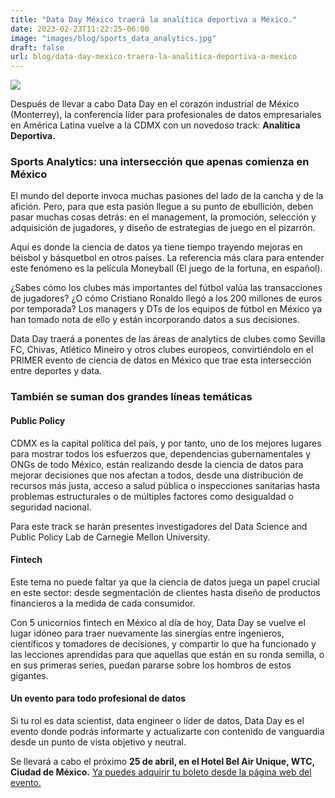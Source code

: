 ```yaml
---
title: "Data Day México traerá la analítica deportiva a México."
date: 2023-02-23T11:22:25-06:00
image: "images/blog/sports_data_analytics.jpg"
draft: false
url: blog/data-day-mexico-traera-la-analitica-deportiva-a-mexico
---
```


<img src="/dataday/images/blog/sports_data_analytics.jpg" class="img-fluid mx-auto d-block" >
<br>

Después de llevar a cabo Data Day en el corazón industrial de México (Monterrey), la conferencia líder para profesionales de datos empresariales en América Latina vuelve a la CDMX con un novedoso track: **Analítica Deportiva.**

### Sports Analytics: una intersección que apenas comienza en México

El mundo del deporte invoca muchas pasiones del lado de la cancha y de la afición. Pero, para que esta pasión llegue a su punto de ebullición, deben pasar muchas cosas detrás: en el management, la promoción, selección y adquisición de jugadores, y diseño de estrategias de juego en el pizarrón.

Aquí es donde la ciencia de datos ya tiene tiempo trayendo mejoras en béisbol y básquetbol en otros países. La referencia más clara para entender este fenómeno es la película Moneyball (El juego de la fortuna, en español).

¿Sabes cómo los clubes más importantes del fútbol valúa las transacciones de jugadores? ¿O cómo Cristiano Ronaldo llegó a los 200 millones de euros por temporada? Los managers y DTs de los equipos de fútbol en México ya han tomado nota de ello y están incorporando datos a sus decisiones.

Data Day traerá a ponentes de las áreas de analytics de clubes como Sevilla FC, Chivas, Atlético Mineiro y otros clubes europeos, convirtiéndolo en el PRIMER evento de ciencia de datos en México que trae esta intersección entre deportes y data.

### También se suman dos grandes líneas temáticas

#### Public Policy

CDMX es la capital política del país, y por tanto, uno de los mejores lugares para mostrar todos los esfuerzos que, dependencias gubernamentales y ONGs de todo México, están realizando desde la ciencia de datos para mejorar decisiones que nos afectan a todos, desde una distribución de recursos más justa, acceso a salud pública o inspecciones sanitarias hasta problemas estructurales o de múltiples factores como desigualdad o seguridad nacional.

Para este track se harán presentes investigadores del Data Science and Public Policy Lab de Carnegie Mellon University.


#### Fintech

Este tema no puede faltar ya que la ciencia de datos juega un papel crucial en este sector: desde segmentación de clientes hasta diseño de productos financieros a la medida de cada consumidor.


Con 5 unicornios fintech en México al día de hoy, Data Day se vuelve el lugar idóneo para traer nuevamente las sinergias entre ingenieros, científicos y tomadores de decisiones, y compartir lo que ha funcionado y las lecciones aprendidas para que aquellas que están en su ronda semilla, o en sus primeras series, puedan pararse sobre los hombros de estos gigantes.

#### Un evento para todo profesional de datos

Si tu rol es data scientist, data engineer o líder de datos, Data Day es el evento donde podrás informarte y actualizarte con contenido de vanguardia desde un punto de vista objetivo y neutral.

Se llevará a cabo el próximo **25 de abril, en el Hotel Bel Air Unique, WTC, Ciudad de México.** [Ya puedes adquirir tu boleto desde la página web del evento.](https://sg.com.mx/dataday/tickets)
